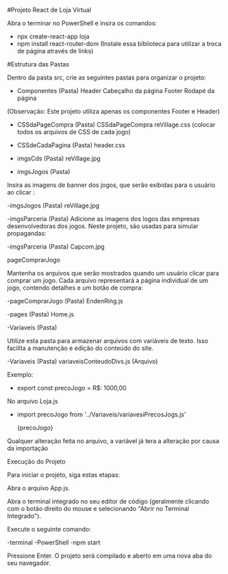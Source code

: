#Projeto React de Loja Virtual

Abra o terminar no PowerShell e insira os comandos:

- npx create-react-app loja
- npm install react-router-dom (Instale essa biblioteca para utilizar a troca de página através de links)


#Estrutura das Pastas

Dentro da pasta src, crie as seguintes pastas para organizar o projeto:

- Componentes (Pasta)
   Header
     Cabeçalho da página
    Footer
      Rodapé da página

(Observação: Este projeto utiliza apenas os componentes Footer e Header)

 - CSSdaPageCompra (Pasta)
    CSSdaPageCompra
     reVillage.css (colocar todos os arquivos de CSS de cada jogo)

- CSSdeCadaPagina (Pasta)
    header.css

- imgsCds (Pasta)
    reVillage.jpg

- imgsJogos (Pasta)

Insira as imagens de banner dos jogos, que serão exibidas para o usuário ao clicar :

  -imgsJogos (Pasta)
    reVillage.jpg
    
  -imgsParceria (Pasta) 
  Adicione as imagens dos logos das empresas desenvolvedoras dos jogos. Neste projeto, são usadas para simular propagandas:
  
  -imgsParceria (Pasta)
    Capcom.jpg

pageComprarJogo

Mantenha os arquivos que serão mostrados quando um usuário clicar para comprar um jogo. Cada arquivo representará a página individual de um jogo, contendo detalhes e um botão de compra:

  -pageComprarJogo (Pasta)
    EndenRing.js

  -pages (Pasta)
    Home.js
     
  -Variaveis (Pasta)

Utilize esta pasta para armazenar arquivos com variáveis de texto. Isso facilita a manutenção e edição do conteúdo do site.

   -Variaveis (Pasta)
     variaveisConteudoDivs.js (Arquivo)

Exemplo:
  - export const precoJogo = R$: 1000,00

No arquivo Loja.js
  - import precoJogo from '../Variaveis/variavesiPrecosJogs.js'
    <div>
      <p> {precoJogo} </p>
    </div>

Qualquer alteração feita no arquivo, a variável já tera a alteração por causa da importação

Execução do Projeto

Para iniciar o projeto, siga estas etapas:

Abra o arquivo App.js.

Abra o terminal integrado no seu editor de código (geralmente clicando com o botão direito do mouse e selecionando "Abrir no Terminal Integrado").

Execute o seguinte comando:

  -terminal
  -PowerShell
  -npm start

Pressione Enter. O projeto será compilado e aberto em uma nova aba do seu navegador.
